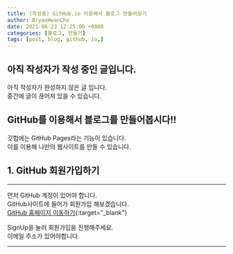 ```yaml
---
title: (작성중) GitHub.io 이용해서 블로그 만들어보기
author: BryanHwanCho
date: 2021-06-23 12:25:00 +0800
categories: [블로그, 만들기]
tags: [post, blog, github, io,]
---
```


## 아직 작성자가 작성 중인 글입니다. 
아직 작성자가 완성하지 않은 글 입니다.  
중간에 글이 끊어져 있을 수 있습니다.

## GitHub를 이용해서 블로그를 만들어봅시다!!
깃헙에는 GitHub Pages라는 기능이 있습니다.  
이를 이용해 나만의 웹사이트를 만들 수 있습니다.

## 1. GitHub 회원가입하기
---  
먼저 GitHub 계정이 있어야 합니다.  
GitHub사이트에 들어가 회원가입 해보겠습니다.  
[GitHub 홈페이지 이동하기](https://github.com/){:target="_blank"}  
  
SignUp을 눌러 회원가입을 진행해주세요.  
이메일 주소가 있어야합니다.  

----
